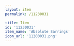 ```yaml
---
layout: item
permalink: /11230031

title: Item
id: '11230031'
item_name: 'Absolute Earrings'
icon_url: '11200031.png'
---
```

